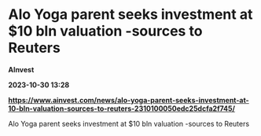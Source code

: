 # Alo Yoga parent seeks investment at $10 bln valuation -sources to Reuters
**AInvest**

**2023-10-30 13:28**

**https://www.ainvest.com/news/alo-yoga-parent-seeks-investment-at-10-bln-valuation-sources-to-reuters-2310100050edc25dcfa2f745/**

Alo Yoga parent seeks investment at $10 bln valuation -sources to Reuters